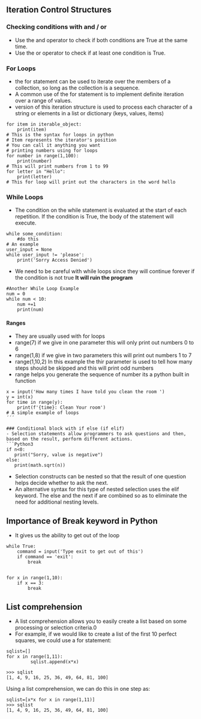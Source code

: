 ## Iteration Control Structures
### Checking conditions with and / or
- Use the and operator to check if both conditions are True at the same time.
- Use the or operator to check if at least one condition is True.

### For Loops 
* the for statement can be used to iterate over the members of a collection, so long as the collection is a sequence. 
* A common use of the for statement is to implement definite iteration over a range of values.
* version of this iteration structure is used to process each character of a string or elements in a list or dictionary (keys, values, items)
```Python3
for item in iterable_object:
    print(item)
# This is the syntax for loops in python
# Item represents the iterator's position
# You can call it anything you want
# printing numbers using for loops
for number in range(1,100):
    print(number)
# This will print numbers from 1 to 99
for letter in "Hello":
    print(letter)
# This for loop will print out the characters in the word hello
```
### While Loops
* The condition on the while statement is evaluated at the start of each repetition. If the condition is True, the body of the statement will execute.
```Python3
while some_condition:
    #do this
# An example 
user_input = None
while user_input != 'please':
    print('Sorry Access Denied')
```
* We need to be careful with while loops since they will continue forever if the condition is not true **It will ruin the program**

```Python3
#Another While Loop Example
num = 0
while num < 10:
    num +=1
    print(num)
```

#### Ranges
* They are usually used with for loops
* range(7) if we give in one parameter this will only print out numbers 0 to 6 
* range(1,8) if we give in two parameters this will print out numbers 1 to 7 
* range(1,10,2) In this example the thir parameter is used to tell how many steps should be skipped and this will print odd numbers 
* range helps you generate the sequence of number its a python built in function

```Python3
x = input('How many times I have told you clean the room ')
y = int(x)
for time in range(y):
    print(f'{time}: Clean Your room')
# A simple example of loops
´´´

### Conditional block with if else (if elif)
- Selection statements allow programmers to ask questions and then, based on the result, perform different actions. 
```Python3
if n<0:
   print("Sorry, value is negative")
else:
   print(math.sqrt(n))
```
- Selection constructs can be nested so that the result of one question helps decide whether to ask the next.
- An alternative syntax for this type of nested selection uses the elif keyword. The else and the next if are combined so as to eliminate the need for additional nesting levels.

## Importance of Break keyword in Python
* It gives us the ability to get out of the loop
```Python3
while True:
    command = input('Type exit to get out of this')
    if command == 'exit':
        break


for x in range(1,10):
    if x == 3:
        break
```

## List comprehension
- A list comprehension allows you to easily create a list based on some processing or selection criteria.0
- For example, if we would like to create a list of the first 10 perfect squares, we could use a for statement:
```Python3
sqlist=[]
for x in range(1,11):
         sqlist.append(x*x)

>>> sqlist
[1, 4, 9, 16, 25, 36, 49, 64, 81, 100]

```
Using a list comprehension, we can do this in one step as:
```Python3
sqlist=[x*x for x in range(1,11)]
>>> sqlist
[1, 4, 9, 16, 25, 36, 49, 64, 81, 100]
```
